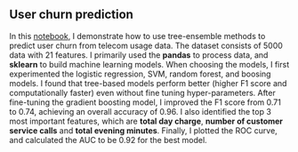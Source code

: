 ## User churn prediction ##
In this [notebook], I demonstrate how to use tree-ensemble methods to predict user churn  from telecom usage data. The dataset consists of 5000 data with 21 features. I primarily used the **pandas** to process data, and **sklearn** to build machine learning models. When choosing the models, I first experimented the logistic regression, SVM, random forest, and boosing models. I found that tree-based models perform better (higher F1 score and computationally faster) even without fine tuning hyper-parameters. After fine-tuning the gradient boosting model, I improved the F1 score from 0.71 to 0.74, achieving an overall accuracy of 0.96. I also identified the top 3 most important features, which are **total day charge**, **number of customer service calls** and **total evening minutes**. Finally, I plotted the ROC curve, and calculated the AUC to be 0.92 for the best model.

[notebook]: https://github.com/ffzmm/User-churn-prediction/blob/master/user_churn_prediction.ipynb